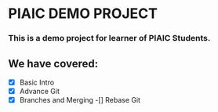 # PIAIC DEMO PROJECT
### This is a demo project for learner of PIAIC Students.

## We have covered:
-[X] Basic Intro
-[X] Advance Git
-[X] Branches and Merging
-[] Rebase Git
